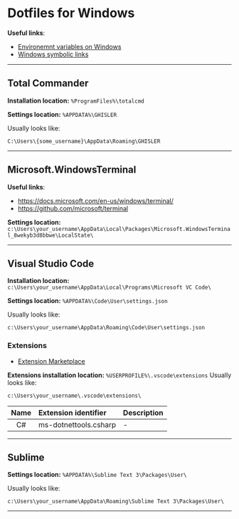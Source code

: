 # Dotfiles for Windows

**Useful links**:
* [Environemnt variables on Windows](https://en.wikipedia.org/wiki/Environment_variable#Windows)
* [Windows symbolic links](https://www.howtogeek.com/howto/16226/complete-guide-to-symbolic-links-symlinks-on-windows-or-linux/)

---

## Total Commander
**Installation location:** `%ProgramFiles%\totalcmd`

**Settings location:** `%APPDATA%\GHISLER`

Usually looks like:
```
C:\Users\{some_username}\AppData\Roaming\GHISLER
```

---

## Microsoft.WindowsTerminal

**Useful links**:
* https://docs.microsoft.com/en-us/windows/terminal/
* https://github.com/microsoft/terminal

**Settings location:** `c:\Users\your_username\AppData\Local\Packages\Microsoft.WindowsTerminal_8wekyb3d8bbwe\LocalState\`

---

## Visual Studio Code

**Installation location:** `c:\Users\your_username\AppData\Local\Programs\Microsoft VC Code\`

**Settings location:** `%APPDATA%\Code\User\settings.json`

Usually looks like:
```
c:\Users\your_username\AppData\Roaming\Code\User\settings.json
```

### Extensions

- [Extension Marketplace](https://code.visualstudio.com/docs/editor/extension-gallery)

**Extensions installation location:** `%USERPROFILE%\.vscode\extensions`
Usually looks like:
```
c:\Users\your_username\.vscode\extensions\
```

| Name | Extension identifier | Description
| :---: | :--- | :--- |
| C# | ms-dotnettools.csharp | - |

---

## Sublime

**Settings location:** `%APPDATA%\Sublime Text 3\Packages\User\`

Usually looks like:
```
c:\Users\your_username\AppData\Roaming\Sublime Text 3\Packages\User\
```

---